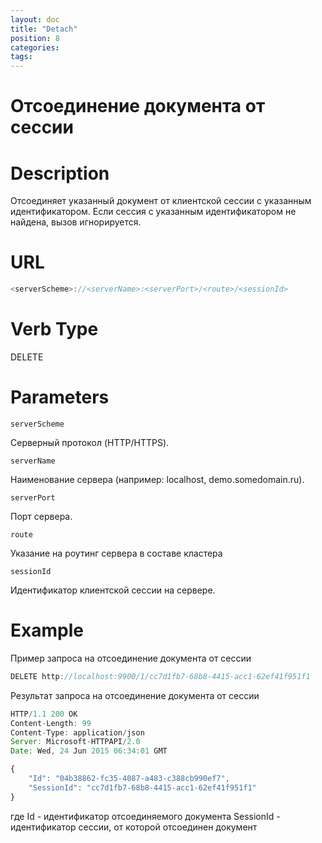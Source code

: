 ```yaml
---
layout: doc
title: "Detach"
position: 8
categories: 
tags:
---
```


# Отсоединение документа от сессии

# Description
Отсоединяет указанный документ от клиентской сессии с указанным идентификатором.
Если сессия с указанным идентификатором не найдена, вызов игнорируется.

# URL
```js
<serverScheme>://<serverName>:<serverPort>/<route>/<sessionId>
```

# Verb Type

DELETE

# Parameters

`serverScheme`

Серверный протокол (HTTP/HTTPS).

`serverName`

Наименование сервера (например: localhost, demo.somedomain.ru).

`serverPort`

Порт сервера.

`route` 

Указание на роутинг сервера в составе кластера

`sessionId`

Идентификатор клиентской сессии на сервере.

# Example

Пример запроса на отсоединение документа от сессии

```js
DELETE http://localhost:9900/1/cc7d1fb7-68b8-4415-acc1-62ef41f951f1
```

Результат запроса на отсоединение документа от сессии

```js
HTTP/1.1 200 OK
Content-Length: 99
Content-Type: application/json
Server: Microsoft-HTTPAPI/2.0
Date: Wed, 24 Jun 2015 06:34:01 GMT

{
	"Id": "04b38862-fc35-4087-a483-c388cb990ef7",
	"SessionId": "cc7d1fb7-68b8-4415-acc1-62ef41f951f1"
}
```
где Id - идентификатор отсоединяемого документа
SessionId - идентификатор сессии, от которой отсоединен документ